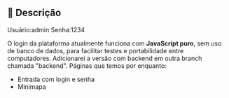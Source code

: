 ## 📝 Descrição

Usuário:admin Senha:1234  

O login da plataforma atualmente funciona com **JavaScript puro**, sem uso de banco de dados, para facilitar testes e portabilidade entre computadores. Adicionarei a versão com backend em outra branch chamada "backend". Páginas que temos por enquanto:

- Entrada com login e senha
- Minimapa